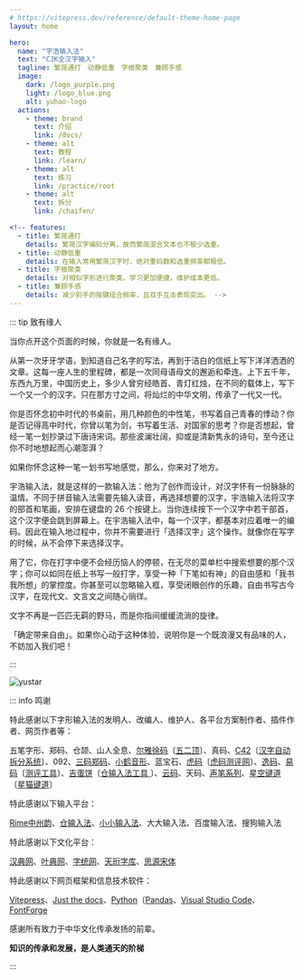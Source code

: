 ```yaml
---
# https://vitepress.dev/reference/default-theme-home-page
layout: home

hero:
  name: "宇浩输入法"
  text: "CJK全汉字输入"
  tagline: 繁简通打　动静低重　字根聚类　兼顾手感
  image:
    dark: /logo_purple.png
    light: /logo_blue.png
    alt: yuhao-logo
  actions:
    - theme: brand
      text: 介绍
      link: /docs/
    - theme: alt
      text: 教程
      link: /learn/
    - theme: alt
      text: 练习
      link: /practice/root
    - theme: alt
      text: 拆分
      link: /chaifen/

<!-- features:
  - title: 繁简通打
    details: 繁简汉字编码分离，故而繁简混合文本也不极少选重。
  - title: 动静低重
    details: 在输入常用繁简汉字时，绝对重码数和选重频率都极低。
  - title: 字根聚类
    details: 对相似字形进行聚类，学习更加便捷，维护成本更低。
  - title: 兼顾手感
    details: 减少别手的按键组合频率，且双手互击表现突出。 -->
---
```


<script setup>
import Search from '@/search/FetchSearch.vue'
</script>
<Search zigenUrl="/zigen-star.csv" />

::: tip 致有缘人

当你点开这个页面的时候，你就是一名有缘人。

从第一次牙牙学语，到知道自己名字的写法，再到于洁白的信纸上写下洋洋洒洒的文章。这每一座人生的里程碑，都是一次同母语母文的邂逅和牵连。上下五千年，东西九万里，中国历史上，多少人曾穷经皓首、青灯红烛，在不同的载体上，写下一个又一个的汉字。只在那方寸之间，将灿烂的中华文明，传承了一代又一代。

你是否怀念初中时代的书桌前，用几种颜色的中性笔，书写着自己青春的悸动？你是否记得高中时代，你曾以笔为剑，书写着生活、对国家的思考？你是否想起，曾经一笔一划抄录过下唐诗宋词。那些波澜壮阔，抑或是清新隽永的诗句，至今还让你不时地想起而心潮澎湃？

如果你怀念这种一笔一划书写地感觉，那么，你来对了地方。

宇浩输入法，就是这样的一款输入法：他为了创作而设计，对汉字怀有一份脉脉的温情。不同于拼音输入法需要先输入读音，再选择想要的汉字，宇浩输入法将汉字的部首和笔画，安排在键盘的 26 个按键上。当你连续按下一个汉字中若干部首，这个汉字便会跳到屏幕上。在宇浩输入法中，每一个汉字，都基本对应着唯一的编码。因此在输入地过程中，你并不需要进行「选择汉字」这个操作。就像你在写字的时候，从不会停下来选择汉字。

用了它，你在打字中便不会经历恼人的停顿，在无尽的菜单栏中搜索想要的那个汉字；你可以如同在纸上书写一般打字，享受一种「下笔如有神」的自由感和「我书我所想」的掌控度。你甚至可以忽略输入框，享受闭眼创作的乐趣，自由书写古今汉字，在现代文、文言文之间随心徜徉。

文字不再是一匹匹无羁的野马，而是你指间缓缓流淌的旋律。

「确定带来自由」。如果你心动于这种体验，说明你是一个既浪漫又有品味的人，不妨加入我们吧！

:::

![yustar](/yustar.png)

::: info 鸣谢

特此感谢以下字形输入法的发明人、改编人、维护人、各平台方案制作者、插件作者、网页作者等：

五笔字形、郑码、仓颉、山人全息、[尔雅徐码](http://xumax.cn/)〔[五二顶](https://github.com/Ace-Who/rime-xuma?tab=readme-ov-file)〕、真码、[C42](https://github.com/tansongchen/c42)〔[汉字自动拆分系统](https://chaifen.app/)〕、092、[三码郑码](http://zzzm.ysepan.com/?xzpd=1)、[小鹤音形](https://flypy.com/)、蓝宝石、[虎码](https://www.tiger-code.com/)〔[虎码测评网](http://assess.tiger-code.com/)〕、[逸码](https://yb6b.github.io/yima/graceful-code/)、[易码](https://yb6b.github.io/yima/)〔[测评工具](https://yb6b.github.io/#/)〕、[吉蛋饼](https://lost-melody.github.io/wafel/)〔[仓输入法工具
](https://lost-melody.github.io/hamster-tools/)〕、[云码](https://github.com/orbitoo/kumo)、天码、[声笔系列](https://sbxlm.github.io/)、[星空键道](https://xkinput.gitee.io/)〔[星猫键道](https://github.com/hugh7007/xmjd6-rere)〕

特此感谢以下输入平台：

[Rime中州韵](https://rime.im/)、[仓输入法](https://ihsiao.com/apps/hamster/)、[小小输入法](https://yong.dgod.net/)、大大输入法、百度输入法、搜狗输入法

特此感谢以下文化平台：

[汉典网](https://www.zdic.net/)、[叶典网](http://yedict.com/zslf.htm)、[字统网](https://zi.tools/)、[天珩字库](http://cheonhyeong.com/Simplified/download.html)、[思源宋体](https://source.typekit.com/source-han-serif/cn/)

特此感谢以下网页框架和信息技术软件：

[Vitepress](https://vitepress.dev/zh/)、[Just the docs](https://just-the-docs.com/)、[Python](https://www.python.org/)〔[Pandas](https://pandas.pydata.org/)、[Visual Studio Code](https://code.visualstudio.com/)、[FontForge](https://fontforge.org/en-US/)

感谢所有致力于中华文化传承发扬的前辈。

**知识的传承和发展，是人类通天的阶梯**

:::